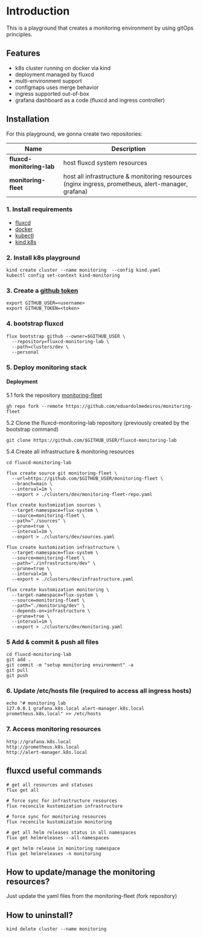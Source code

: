 # Introduction

This is a playground that creates a monitoring environment by using gitOps principles.

## Features

  * k8s cluster running on docker via kind
  * deployment managed by fluxcd
  * multi-environment support
  * configmaps uses merge behavior
  * ingress supported out-of-box
  * grafana dashboard as a code (fluxcd and ingress controller)

## Installation

For this playground, we gonna create two repositories:

| Name                       | Description                                                                                        |
| -------------------------- | -------------------------------------------------------------------------------------------------- |
| **fluxcd-monitoring-lab**  | host fluxcd system resources                                                                       |
| **monitoring-fleet**       | host all infrastructure & monitoring resources (nginx ingress, prometheus, alert-manager, grafana) |
    

### 1. Install requirements

* [fluxcd](https://fluxcd.io/)
* [docker](https://www.docker.com/)
* [kubectl](https://kubernetes.io/docs/tasks/tools/)
* [kind k8s](https://kind.sigs.k8s.io/docs/user/quick-start/#installation)


### 2. Install k8s playground

```
kind create cluster --name monitoring  --config kind.yaml
kubectl config set-context kind-monitoring
```

### 3. Create a [github token](https://docs.github.com/en/enterprise-server@3.4/authentication/keeping-your-account-and-data-secure/creating-a-personal-access-token)

```
export GITHUB_USER=<username>
export GITHUB_TOKEN=<token>
```

### 4. bootstrap fluxcd

```
flux bootstrap github --owner=$GITHUB_USER \
  --repository=fluxcd-monitoring-lab \
  --path=clusters/dev \
  --personal
```

### 5. Deploy monitoring stack

#### Deployment

5.1 fork the repository [monitoring-fleet](https://github.com/eduardolmedeiros/monitoring-fleet)

```
gh repo fork --remote https://github.com/eduardolmedeiros/monitoring-fleet
```

5.2 Clone the fluxcd-monitoring-lab repository (previously created by the bootstrap command)

```
git clone https://github.com/$GITHUB_USER/fluxcd-monitoring-lab
```


5.4 Create all infrastructure & monitoring resources

```
cd fluxcd-monitoring-lab

flux create source git monitoring-fleet \
  --url=https://github.com/$GITHUB_USER/monitoring-fleet \
  --branch=main \
  --interval=1m \
  --export > ./clusters/dev/monitoring-fleet-repo.yaml

flux create kustomization sources \
  --target-namespace=flux-system \
  --source=monitoring-fleet \
  --path="./sources" \
  --prune=true \
  --interval=1m \
  --export > ./clusters/dev/sources.yaml

flux create kustomization infrastructure \
  --target-namespace=flux-system \
  --source=monitoring-fleet \
  --path="./infrastructure/dev" \
  --prune=true \
  --interval=1m \
  --export > ./clusters/dev/infrastructure.yaml

flux create kustomization monitoring \
  --target-namespace=flux-system \
  --source=monitoring-fleet \
  --path="./monitoring/dev" \
  --depends-on=infrastructure \
  --prune=true \
  --interval=1m \
  --export > ./clusters/dev/monitoring.yaml
```

### 5 Add & commit & push all files

```
cd fluxcd-monitoring-lab
git add .
git commit -m "setup monitoring environment" -a
git pull
git push
```

### 6. Update /etc/hosts file (required to access all ingress hosts)

```
echo "# monitoring lab
127.0.0.1 grafana.k8s.local alert-manager.k8s.local prometheus.k8s.local" >> /etc/hosts
```

### 7. Access monitoring resources

```
http://grafana.k8s.local
http://prometheus.k8s.local
http://alert-manager.k8s.local
```

## fluxcd useful commands

```
# get all resources and statuses
flux get all 

# force sync for infrastructure resources
flux reconcile kustomization infrastructure

# force sync for monitoring resources
flux reconcile kustomization monitoring

# get all helm releases status in all namespaces
flux get helmreleases --all-namespaces

# get helm release in monitoring namespace
flux get helmreleases -n monitoring 
```

## How to update/manage the monitoring resources?

Just update the yaml files from the monitoring-fleet (fork repository)

## How to uninstall?

```
kind delete cluster --name monitoring
```
